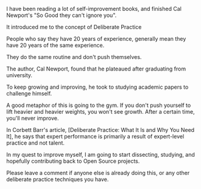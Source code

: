I have been reading a lot of self-improvement books, and finished Cal Newport's "So Good they can't ignore you".

It introduced me to the concept of Deliberate Practice

People who say they have 20 years of experience, generally mean they have 20 years of the same experience.

They do the same routine and don't push themselves.

The author, Cal Newport, found that he plateaued after graduating from university.

To keep growing and improving, he took to studying academic papers to challenge himself.

A good metaphor of this is going to the gym. If you don't push yourself to lift heavier and heavier weights, you won't see growth. After a certain time, you'll never improve.

In Corbett Barr's article, [Deliberate Practice: What It Is and Why You Need It], he says that expert performance is primarily a result of expert-level practice and not talent.

In my quest to improve myself, I am going to start dissecting, studying, and hopefully contributing back to Open Source projects.

Please leave a comment if anyone else is already doing this, or any other deliberate practice techniques you have.
